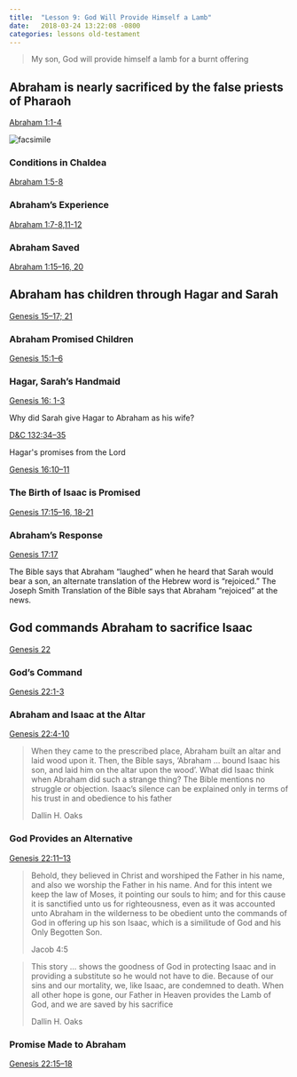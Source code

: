 ```yaml
---
title:  "Lesson 9: God Will Provide Himself a Lamb"
date:   2018-03-24 13:22:08 -0800
categories: lessons old-testament
---
```


> My son, God will provide himself a lamb for a burnt offering

## Abraham is nearly sacrificed by the false priests of Pharaoh

[Abraham 1:1-4](https://www.lds.org/scriptures/pgp/abr/1.1-4?lang=eng#0)

![facsimile](https://broadcast.lds.org/crowdsource/mobile/images/1241077/d94e124c51a346db884f45373fa31b35/2660x2522.jpg)


### Conditions in Chaldea

[Abraham 1:5-8](https://www.lds.org/scriptures/pgp/abr/1.5-8?lang=eng#5)

### Abraham’s Experience

[Abraham 1:7-8,11-12](https://www.lds.org/scriptures/pgp/abr/1.7-8%2C11-12?lang=eng#7)

### Abraham Saved

[Abraham 1:15–16, 20](https://www.lds.org/scriptures/pgp/abr/1.15-16%2C20?lang=eng#15)


## Abraham has children through Hagar and Sarah

[Genesis 15–17; 21](https://www.lds.org/scriptures/ot/gen/15?lang=eng)

### Abraham Promised Children

[Genesis 15:1–6](https://www.lds.org/scriptures/ot/gen/15.1-6?lang=eng#1)

### Hagar, Sarah’s Handmaid

[Genesis 16: 1-3](https://www.lds.org/scriptures/ot/gen/16.1-3?lang=eng#1)

Why did Sarah give Hagar to Abraham as his wife?

[D&C 132:34–35](https://www.lds.org/scriptures/dc-testament/dc/132.34-35?lang=eng#33)

Hagar's promises from the Lord

[Genesis 16:10–11](https://www.lds.org/scriptures/ot/gen/16.10-11?lang=eng#10)

### The Birth of Isaac is Promised

[Genesis 17:15–16, 18-21](https://www.lds.org/scriptures/ot/gen/17.15-16%2C18-21?lang=eng#15)

### Abraham’s Response

[Genesis 17:17](https://www.lds.org/scriptures/ot/gen/17.17?lang=eng#17)

The Bible says that Abraham “laughed” when he heard that Sarah would bear a son, an alternate translation of the Hebrew word is “rejoiced.” 
The Joseph Smith Translation of the Bible says that Abraham “rejoiced” at the news.


## God commands Abraham to sacrifice Isaac

[Genesis 22](https://www.lds.org/scriptures/ot/gen/22?lang=eng)

### God’s Command

[Genesis 22:1-3](https://www.lds.org/scriptures/ot/gen/22.1-3?lang=eng#1)

### Abraham and Isaac at the Altar

[Genesis 22:4-10](https://www.lds.org/scriptures/ot/gen/22.4-10?lang=eng#4)

> When they came to the prescribed place, Abraham built an altar and laid wood upon it. Then, the Bible says, ‘Abraham … bound Isaac his son, and laid him on the altar upon the wood’. What did Isaac think when Abraham did such a strange thing? The Bible mentions no struggle or objection. Isaac’s silence can be explained only in terms of his trust in and obedience to his father
> 
> Dallin H. Oaks

### God Provides an Alternative

[Genesis 22:11–13](https://www.lds.org/scriptures/ot/gen/22.11-13?lang=eng#11)

> Behold, they believed in Christ and worshiped the Father in his name, and also we worship the Father in his name. And for this intent we keep the law of Moses, it pointing our souls to him; and for this cause it is sanctified unto us for righteousness, even as it was accounted unto Abraham in the wilderness to be obedient unto the commands of God in offering up his son Isaac, which is a similitude of God and his Only Begotten Son.
>
> Jacob 4:5


> This story … shows the goodness of God in protecting Isaac and in providing a substitute so he would not have to die. Because of our sins and our mortality, we, like Isaac, are condemned to death. When all other hope is gone, our Father in Heaven provides the Lamb of God, and we are saved by his sacrifice
>
> Dallin H. Oaks


### Promise Made to Abraham

[Genesis 22:15–18](https://www.lds.org/scriptures/ot/gen/22.15-18?lang=eng#15)
